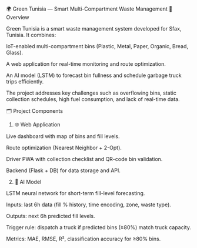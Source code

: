 🌍 Green Tunisia — Smart Multi-Compartment Waste Management
📌 Overview

Green Tunisia is a smart waste management system developed for Sfax, Tunisia. It combines:

IoT-enabled multi-compartment bins (Plastic, Metal, Paper, Organic, Bread, Glass).

A web application for real-time monitoring and route optimization.

An AI model (LSTM) to forecast bin fullness and schedule garbage truck trips efficiently.

The project addresses key challenges such as overflowing bins, static collection schedules, high fuel consumption, and lack of real-time data.

🗂 Project Components
1. 🌐 Web Application

Live dashboard with map of bins and fill levels.

Route optimization (Nearest Neighbor + 2-Opt).

Driver PWA with collection checklist and QR-code bin validation.

Backend (Flask + DB) for data storage and API.

2. 🤖 AI Model

LSTM neural network for short-term fill-level forecasting.

Inputs: last 6h data (fill % history, time encoding, zone, waste type).

Outputs: next 6h predicted fill levels.

Trigger rule: dispatch a truck if predicted bins (≥80%) match truck capacity.

Metrics: MAE, RMSE, R², classification accuracy for ≥80% bins.
